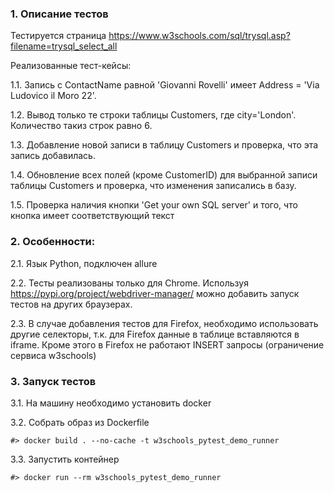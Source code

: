 ### 1. Описание тестов
Тестируется страница https://www.w3schools.com/sql/trysql.asp?filename=trysql_select_all

Реализованные тест-кейсы:

1.1. Запись с ContactName равной 'Giovanni Rovelli' имеет Address = 'Via Ludovico il Moro 22'.

1.2. Вывод только те строки таблицы Customers, где city='London'. Количество такиз строк равно 6.

1.3. Добавление новой записи в таблицу Customers и проверка, что эта запись добавилась.

1.4. Обновление всех полей (кроме CustomerID) для выбранной записи таблицы Customers и проверка, что изменения записались в базу.

1.5. Проверка наличия кнопки 'Get your own SQL server' и того, что кнопка имеет соответствующий текст

### 2. Особенности:
2.1. Язык Python, подключен allure

2.2. Тесты реализованы только для Chrome. Используя https://pypi.org/project/webdriver-manager/ можно добавить запуск тестов на других браузерах.

2.3. В случае добавления тестов для Firefox, необходимо использовать другие селекторы, т.к. для Firefox данные в таблице вставляются в iframe. Кроме этого в Firefox не работают INSERT запросы (ограничение сервиса w3schools)

### 3. Запуск тестов
3.1. На машину необходимо установить docker

3.2. Собрать образ из Dockerfile
```
#> docker build . --no-cache -t w3schools_pytest_demo_runner
```

3.3. Запустить контейнер
```
#> docker run --rm w3schools_pytest_demo_runner 
```
